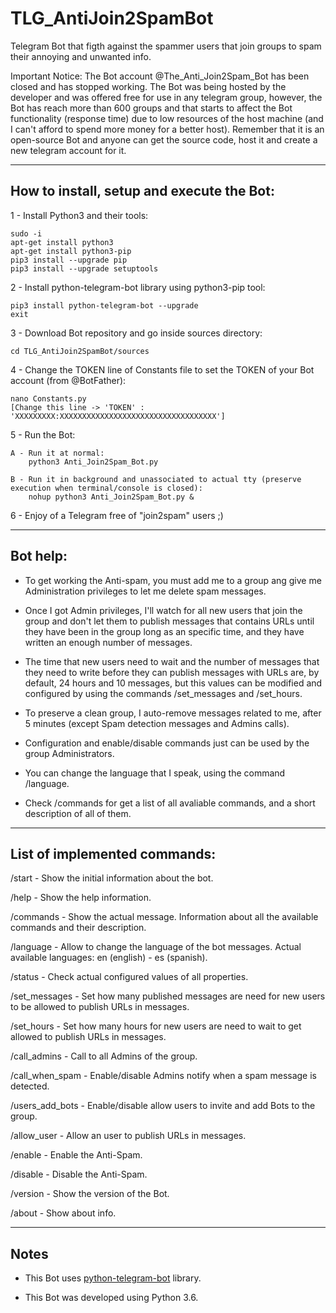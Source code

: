 # TLG_AntiJoin2SpamBot

Telegram Bot that figth against the spammer users that join groups to spam their annoying and unwanted info.

Important Notice: The Bot account @The_Anti_Join2Spam_Bot has been closed and has stopped working. The Bot was being hosted by the developer and was offered free for use in any telegram group, however, the Bot has reach more than 600 groups and that starts to affect the Bot functionality (response time) due to low resources of the host machine (and I can't afford to spend more money for a better host). Remember that it is an open-source Bot and anyone can get the source code, host it and create a new telegram account for it.

-------------------------------------------------------------------------------------------------------------------------

## How to install, setup and execute the Bot:

1 - Install Python3 and their tools:
```
sudo -i
apt-get install python3
apt-get install python3-pip
pip3 install --upgrade pip
pip3 install --upgrade setuptools
```

2 - Install python-telegram-bot library using python3-pip tool:
```
pip3 install python-telegram-bot --upgrade
exit
```

3 - Download Bot repository and go inside sources directory:
```git clone https://github.com/J-Rios/TLG_AntiJoin2SpamBot
cd TLG_AntiJoin2SpamBot/sources
```

4 - Change the TOKEN line of Constants file to set the TOKEN of your Bot account (from @BotFather):
```
nano Constants.py
[Change this line -> 'TOKEN' : 'XXXXXXXXX:XXXXXXXXXXXXXXXXXXXXXXXXXXXXXXXXXXX']
```

5 - Run the Bot:
```
A - Run it at normal:
	python3 Anti_Join2Spam_Bot.py

B - Run it in background and unassociated to actual tty (preserve execution when terminal/console is closed):
	nohup python3 Anti_Join2Spam_Bot.py &
```

6 - Enjoy of a Telegram free of "join2spam" users ;)

-------------------------------------------------------------------------------------------------------------------------

## Bot help:

- To get working the Anti-spam, you must add me to a group ang give me Administration privileges to let me delete spam messages.

- Once I got Admin privileges, I'll watch for all new users that join the group and don't let them to publish messages that contains URLs until they have been in the group long as an specific time, and they have written an enough number of messages.

- The time that new users need to wait and the number of messages that they need to write before they can publish messages with URLs are, by default, 24 hours and 10 messages, but this values can be modified and configured by using the commands /set_messages and /set_hours.

- To preserve a clean group, I auto-remove messages related to me, after 5 minutes (except Spam detection messages and Admins calls).

- Configuration and enable/disable commands just can be used by the group Administrators.

- You can change the language that I speak, using the command /language.

- Check /commands for get a list of all avaliable commands, and a short description of all of them.

-------------------------------------------------------------------------------------------------------------------------

## List of implemented commands:

/start - Show the initial information about the bot.

/help - Show the help information.

/commands - Show the actual message. Information about all the available commands and their description.

/language - Allow to change the language of the bot messages. Actual available languages: en (english) - es (spanish).

/status - Check actual configured values of all properties.

/set_messages - Set how many published messages are need for new users to be allowed to publish URLs in messages.

/set_hours - Set how many hours for new users are need to wait to get allowed to publish URLs in messages.

/call_admins - Call to all Admins of the group.

/call_when_spam - Enable/disable Admins notify when a spam message is detected.

/users_add_bots - Enable/disable allow users to invite and add Bots to the group.

/allow_user - Allow an user to publish URLs in messages.

/enable - Enable the Anti-Spam.

/disable - Disable the Anti-Spam.

/version - Show the version of the Bot.

/about - Show about info.

-------------------------------------------------------------------------------------------------------------------------

## Notes

- This Bot uses [python-telegram-bot](https://github.com/python-telegram-bot/python-telegram-bot) library.

- This Bot was developed using Python 3.6.
